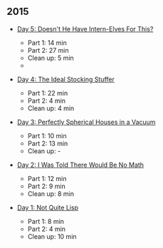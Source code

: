 ## 2015

- [Day 5: Doesn't He Have Intern-Elves For This?](2015/day-05)

  - Part 1: 14 min
  - Part 2: 27 min
  - Clean up: 5 min
  -

- [Day 4: The Ideal Stocking Stuffer](2015/day-04)

  - Part 1: 22 min
  - Part 2: 4 min
  - Clean up: 4 min

- [Day 3: Perfectly Spherical Houses in a Vacuum](2015/day-03)

  - Part 1: 10 min
  - Part 2: 13 min
  - Clean up: -

- [Day 2: I Was Told There Would Be No Math](2015/day-02)

  - Part 1: 12 min
  - Part 2: 9 min
  - Clean up: 8 min

- [Day 1: Not Quite Lisp](2015/day-01)

  - Part 1: 8 min
  - Part 2: 4 min
  - Clean up: 10 min
